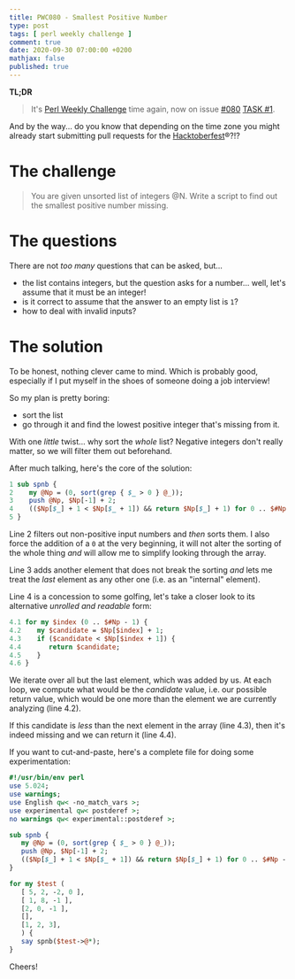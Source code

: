 ```yaml
---
title: PWC080 - Smallest Positive Number
type: post
tags: [ perl weekly challenge ]
comment: true
date: 2020-09-30 07:00:00 +0200
mathjax: false
published: true
---
```


**TL;DR**

> It's [Perl Weekly Challenge][] time again, now on issue [#080][] [TASK #1][].

And by the way... do you know that depending on the time zone you might
already start submitting pull requests for the [Hacktoberfest][]®?!?


# The challenge

> You are given unsorted list of integers @N. Write a script to find out
> the smallest positive number missing.

# The questions

There are not *too many* questions that can be asked, but...

- the list contains integers, but the question asks for a number...
  well, let's assume that it must be an integer!
- is it correct to assume that the answer to an empty list is `1`?
- how to deal with invalid inputs?

# The solution

To be honest, nothing clever came to mind. Which is probably good,
especially if I put myself in the shoes of someone doing a job
interview!

So my plan is pretty boring:

- sort the list
- go through it and find the lowest positive integer that's missing from
  it.

With one *little* twist... why sort the *whole* list? Negative integers
don't really matter, so we will filter them out beforehand.

After much talking, here's the core of the solution:

```perl
1 sub spnb {
2    my @Np = (0, sort(grep { $_ > 0 } @_));
3    push @Np, $Np[-1] + 2;
4    (($Np[$_] + 1 < $Np[$_ + 1]) && return $Np[$_] + 1) for 0 .. $#Np - 1;
5 }
```

Line 2 filters out non-positive input numbers and *then* sorts them. I
also force the addition of a `0` at the very beginning, it will not
alter the sorting of the whole thing *and* will allow me to simplify
looking through the array.

Line 3 adds another element that does not break the sorting *and* lets
me treat the *last* element as any other one (i.e. as an "internal"
element).

Line 4 is a concession to some golfing, let's take a closer look to its
alternative *unrolled and readable* form:

```perl
4.1 for my $index (0 .. $#Np - 1) {
4.2    my $candidate = $Np[$index] + 1;
4.3    if ($candidate < $Np[$index + 1]) {
4.4       return $candidate;
4.5    }
4.6 }
```

We iterate over all but the last element, which was added by us. At each
loop, we compute what would be the *candidate* value, i.e. our possible
return value, which would be one more than the element we are currently
analyzing (line 4.2).

If this candidate is *less* than the next element in the array (line
4.3), then it's indeed missing and we can return it (line 4.4).

If you want to cut-and-paste, here's a complete file for doing some
experimentation:

```perl
#!/usr/bin/env perl
use 5.024;
use warnings;
use English qw< -no_match_vars >;
use experimental qw< postderef >;
no warnings qw< experimental::postderef >;

sub spnb {
   my @Np = (0, sort(grep { $_ > 0 } @_));
   push @Np, $Np[-1] + 2;
   (($Np[$_] + 1 < $Np[$_ + 1]) && return $Np[$_] + 1) for 0 .. $#Np - 1;
}

for my $test (
   [ 5, 2, -2, 0 ],
   [ 1, 8, -1 ],
   [2, 0, -1 ],
   [],
   [1, 2, 3],
   ) {
   say spnb($test->@*);
}
```

Cheers!

[Perl Weekly Challenge]: https://perlweeklychallenge.org/
[#080]: https://perlweeklychallenge.org/blog/perl-weekly-challenge-080/
[TASK #1]: https://perlweeklychallenge.org/blog/perl-weekly-challenge-080/#TASK1
[Hacktoberfest]: https://hacktoberfest.digitalocean.com/
